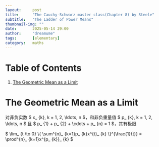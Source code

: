 ```yaml
---
layout:     post
title:      "The Cauchy-Schwarz master class(Chapter 8) by Steele"
subtitle:   "The Ladder of Power Means"
thumbnail-img: ""
date:       2025-05-14 29:00
author:     "dreamume"
tags: 		[elementary]
category:   maths
---
```

<head>
    <script src="https://cdn.mathjax.org/mathjax/latest/MathJax.js?config=TeX-AMS-MML_HTMLorMML" type="text/javascript"></script>
    <script type="text/x-mathjax-config">
        MathJax.Hub.Config({
            tex2jax: {
            skipTags: ['script', 'noscript', 'style', 'textarea', 'pre'],
            inlineMath: [['$','$']]
            }
        });
    </script>
</head>

# Table of Contents

1.  [The Geometric Mean as a Limit](#orgcc3bd4f)


<a id="orgcc3bd4f"></a>

# The Geometric Mean as a Limit

对非负实数 $ x_ {k}, k = 1, 2, \\ldots, n $，和非负重量值 $ p_ {k}, k = 1, 2, \\ldots, n $ 且 $ p_ {1} + p_ {2} + \\cdots + p_ {n} = 1 $，其有极限

$ \\lim_ {t \\to 0} \\{ \\sum^{n}_ {k=1}p_ {k}x^{t}_ {k} \\}^{\\frac{1}{t}} = \\prod^{n}_ {k=1}x^{p_ {k}}_ {k} $
